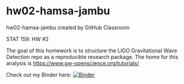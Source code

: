# hw02-hamsa-jambu
hw02-hamsa-jambu created by GitHub Classroom

STAT 159: HW #2 

The goal of this homework is to structure the LIGO Gravitational Wave Detection repo as a reproducible research package.
The home for this analysis is https://www.gw-openscience.org/tutorials/

Check out my Binder here:
[![Binder](https://mybinder.org/badge_logo.svg)](https://mybinder.org/v2/gh/UCB-stat-159-s23/hw02-hamsa-jambu/HEAD?labpath=LOSC_Event_tutorial.ipynb)
